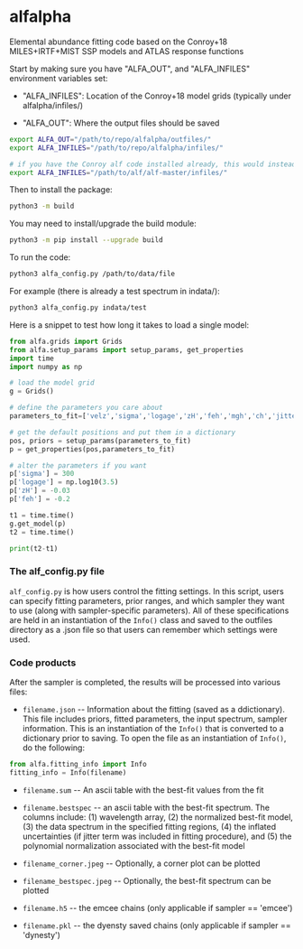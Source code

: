 # alfalpha
Elemental abundance fitting code based on the Conroy+18 MILES+IRTF+MIST SSP models and ATLAS response functions

Start by making sure you have "ALFA_OUT", and "ALFA_INFILES" environment variables set:

- "ALFA_INFILES": Location of the Conroy+18 model grids (typically under alfalpha/infiles/)

- "ALFA_OUT": Where the output files should be saved

``` bash
export ALFA_OUT="/path/to/repo/alfalpha/outfiles/"
export ALFA_INFILES="/path/to/repo/alfalpha/infiles/"

# if you have the Conroy alf code installed already, this would instead look something like:
export ALFA_INFILES="/path/to/alf/alf-master/infiles/"
```

Then to install the package:
``` bash
python3 -m build
```

You may need to install/upgrade the build module:
``` bash
python3 -m pip install --upgrade build
```

To run the code:

``` bash
python3 alfa_config.py /path/to/data/file
```

For example (there is already a test spectrum in indata/):
``` bash
python3 alfa_config.py indata/test
```


Here is a snippet to test how long it takes to load a single model:

``` python
from alfa.grids import Grids
from alfa.setup_params import setup_params, get_properties
import time
import numpy as np

# load the model grid
g = Grids()

# define the parameters you care about
parameters_to_fit=['velz','sigma','logage','zH','feh','mgh','ch','jitter']

# get the default positions and put them in a dictionary
pos, priors = setup_params(parameters_to_fit)
p = get_properties(pos,parameters_to_fit)

# alter the parameters if you want
p['sigma'] = 300
p['logage'] = np.log10(3.5)
p['zH'] = -0.03
p['feh'] = -0.2

t1 = time.time()
g.get_model(p)
t2 = time.time()

print(t2-t1)
```


### The alf_config.py file

```alf_config.py``` is how users control the fitting settings. In this script, users can specify fitting parameters, prior ranges, and which sampler they want to use (along with sampler-specific parameters). All of these specifications are held in an instantiation of the ```Info()``` class and saved to the outfiles directory as a .json file so that users can remember which settings were used.

### Code products
After the sampler is completed, the results will be processed into various files:

- ```filename.json``` -- Information about the fitting (saved as a ddictionary). This file includes priors, fitted parameters, the input spectrum, sampler information. This is an instantiation of the ```Info()``` that is converted to a dictionary prior to saving. To open the file as an instantiation of ```Info()```, do the following:


```python
from alfa.fitting_info import Info
fitting_info = Info(filename)
```


- ```filename.sum``` -- An ascii table with the best-fit values from the fit
- ```filename.bestspec``` -- an ascii table with the best-fit spectrum. The columns include: (1) wavelength array, (2) the normalized best-fit model, (3) the data spectrum in the specified fitting regions, (4) the inflated uncertainties (if jitter term was included in fitting procedure), and (5) the polynomial normalization associated with the best-fit model

- ```filename_corner.jpeg``` -- Optionally, a corner plot can be plotted
- ```filename_bestspec.jpeg``` -- Optionally, the best-fit spectrum can be plotted
- ```filename.h5``` -- the emcee chains (only applicable if sampler == 'emcee')
- ```filename.pkl``` -- the dyensty saved chains (only applicable if sampler == 'dynesty')
